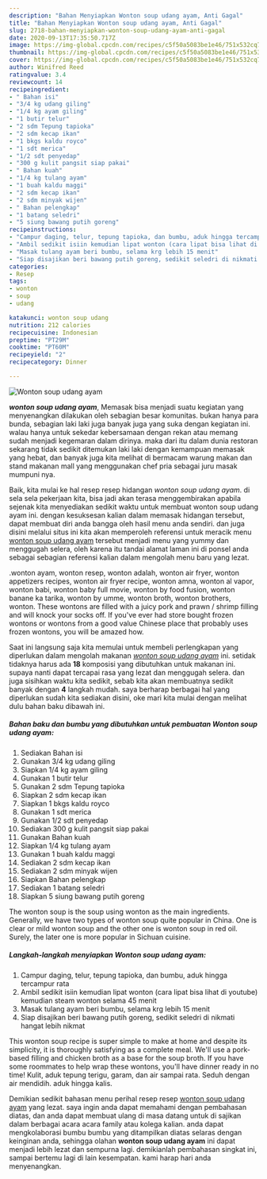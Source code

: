 ```yaml
---
description: "Bahan Menyiapkan Wonton soup udang ayam, Anti Gagal"
title: "Bahan Menyiapkan Wonton soup udang ayam, Anti Gagal"
slug: 2718-bahan-menyiapkan-wonton-soup-udang-ayam-anti-gagal
date: 2020-09-13T17:35:50.717Z
image: https://img-global.cpcdn.com/recipes/c5f50a5083be1e46/751x532cq70/wonton-soup-udang-ayam-foto-resep-utama.jpg
thumbnail: https://img-global.cpcdn.com/recipes/c5f50a5083be1e46/751x532cq70/wonton-soup-udang-ayam-foto-resep-utama.jpg
cover: https://img-global.cpcdn.com/recipes/c5f50a5083be1e46/751x532cq70/wonton-soup-udang-ayam-foto-resep-utama.jpg
author: Winifred Reed
ratingvalue: 3.4
reviewcount: 14
recipeingredient:
- " Bahan isi"
- "3/4 kg udang giling"
- "1/4 kg ayam giling"
- "1 butir telur"
- "2 sdm Tepung tapioka"
- "2 sdm kecap ikan"
- "1 bkgs kaldu royco"
- "1 sdt merica"
- "1/2 sdt penyedap"
- "300 g kulit pangsit siap pakai"
- " Bahan kuah"
- "1/4 kg tulang ayam"
- "1 buah kaldu maggi"
- "2 sdm kecap ikan"
- "2 sdm minyak wijen"
- " Bahan pelengkap"
- "1 batang seledri"
- "5 siung bawang putih goreng"
recipeinstructions:
- "Campur daging, telur, tepung tapioka, dan bumbu, aduk hingga tercampur rata"
- "Ambil sedikit isiin kemudian lipat wonton (cara lipat bisa lihat di youtube) kemudian steam wonton selama 45 menit"
- "Masak tulang ayam beri bumbu, selama krg lebih 15 menit"
- "Siap disajikan beri bawang putih goreng, sedikit seledri di nikmati hangat lebih nikmat"
categories:
- Resep
tags:
- wonton
- soup
- udang

katakunci: wonton soup udang 
nutrition: 212 calories
recipecuisine: Indonesian
preptime: "PT29M"
cooktime: "PT60M"
recipeyield: "2"
recipecategory: Dinner

---
```



![Wonton soup udang ayam](https://img-global.cpcdn.com/recipes/c5f50a5083be1e46/751x532cq70/wonton-soup-udang-ayam-foto-resep-utama.jpg)

<b><i>wonton soup udang ayam</i></b>, Memasak bisa menjadi suatu kegiatan yang menyenangkan dilakukan oleh sebagian besar komunitas. bukan hanya para bunda, sebagian laki laki juga banyak juga yang suka dengan kegiatan ini. walau hanya untuk sekedar kebersamaan dengan rekan atau memang sudah menjadi kegemaran dalam dirinya. maka dari itu dalam dunia restoran sekarang tidak sedikit ditemukan laki laki dengan kemampuan memasak yang hebat, dan banyak juga kita melihat di bermacam warung makan dan stand makanan mall yang menggunakan chef pria sebagai juru masak mumpuni nya.

Baik, kita mulai ke hal resep resep hidangan <i>wonton soup udang ayam</i>. di sela sela pekerjaan kita, bisa jadi akan terasa menggembirakan apabila sejenak kita menyediakan sedikit waktu untuk membuat wonton soup udang ayam ini. dengan kesuksesan kalian dalam memasak hidangan tersebut, dapat membuat diri anda bangga oleh hasil menu anda sendiri. dan juga disini melalui situs ini kita akan memperoleh referensi untuk meracik menu <u>wonton soup udang ayam</u> tersebut menjadi menu yang yummy dan menggugah selera, oleh karena itu tandai alamat laman ini di ponsel anda sebagai sebagian referensi kalian dalam mengolah menu baru yang lezat.

.wonton ayam, wonton resep, wonton adalah, wonton air fryer, wonton appetizers recipes, wonton air fryer recipe, wonton amna, wonton al vapor, wonton babi, wonton baby full movie, wonton by food fusion, wonton banane ka tarika, wonton by umme, wonton broth, wonton brothers, wonton. These wontons are filled with a juicy pork and prawn / shrimp filling and will knock your socks off. If you&#39;ve ever had store bought frozen wontons or wontons from a good value Chinese place that probably uses frozen wontons, you will be amazed how.


Saat ini langsung saja kita memulai untuk membeli perlengkapan yang diperlukan dalam mengolah makanan <u><i>wonton soup udang ayam</i></u> ini. setidak tidaknya harus ada <b>18</b> komposisi yang dibutuhkan untuk makanan ini. supaya nanti dapat tercapai rasa yang lezat dan menggugah selera. dan juga sisihkan waktu kita sedikit, sebab kita akan membuatnya sedikit banyak dengan <b>4</b> langkah mudah. saya berharap berbagai hal yang diperlukan sudah kita sediakan disini, oke mari kita mulai dengan melihat dulu bahan baku dibawah ini.

<!--inarticleads1-->

##### Bahan baku dan bumbu yang dibutuhkan untuk pembuatan Wonton soup udang ayam:

1. Sediakan  Bahan isi
1. Gunakan 3/4 kg udang giling
1. Siapkan 1/4 kg ayam giling
1. Gunakan 1 butir telur
1. Gunakan 2 sdm Tepung tapioka
1. Siapkan 2 sdm kecap ikan
1. Siapkan 1 bkgs kaldu royco
1. Gunakan 1 sdt merica
1. Gunakan 1/2 sdt penyedap
1. Sediakan 300 g kulit pangsit siap pakai
1. Gunakan  Bahan kuah
1. Siapkan 1/4 kg tulang ayam
1. Gunakan 1 buah kaldu maggi
1. Sediakan 2 sdm kecap ikan
1. Sediakan 2 sdm minyak wijen
1. Siapkan  Bahan pelengkap
1. Sediakan 1 batang seledri
1. Siapkan 5 siung bawang putih goreng


The wonton soup is the soup using wonton as the main ingredients. Generally, we have two types of wonton soup quite popular in China. One is clear or mild wonton soup and the other one is wonton soup in red oil. Surely, the later one is more popular in Sichuan cuisine. 

<!--inarticleads2-->

##### Langkah-langkah menyiapkan Wonton soup udang ayam:

1. Campur daging, telur, tepung tapioka, dan bumbu, aduk hingga tercampur rata
1. Ambil sedikit isiin kemudian lipat wonton (cara lipat bisa lihat di youtube) kemudian steam wonton selama 45 menit
1. Masak tulang ayam beri bumbu, selama krg lebih 15 menit
1. Siap disajikan beri bawang putih goreng, sedikit seledri di nikmati hangat lebih nikmat


This wonton soup recipe is super simple to make at home and despite its simplicity, it is thoroughly satisfying as a complete meal. We&#39;ll use a pork-based filling and chicken broth as a base for the soup broth. If you have some roommates to help wrap these wontons, you&#39;ll have dinner ready in no time! Kulit, aduk tepung terigu, garam, dan air sampai rata. Seduh dengan air mendidih. aduk hingga kalis. 

Demikian sedikit bahasan menu perihal resep resep <u>wonton soup udang ayam</u> yang lezat. saya ingin anda dapat memahami dengan pembahasan diatas, dan anda dapat membuat ulang di masa datang untuk di sajikan dalam berbagai acara acara family atau kolega kalian. anda dapat mengkolaborasi bumbu bumbu yang ditampilkan diatas selaras dengan keinginan anda, sehingga olahan <b>wonton soup udang ayam</b> ini dapat menjadi lebih lezat dan sempurna lagi. demikianlah pembahasan singkat ini, sampai bertemu lagi di lain kesempatan. kami harap hari anda menyenangkan.

